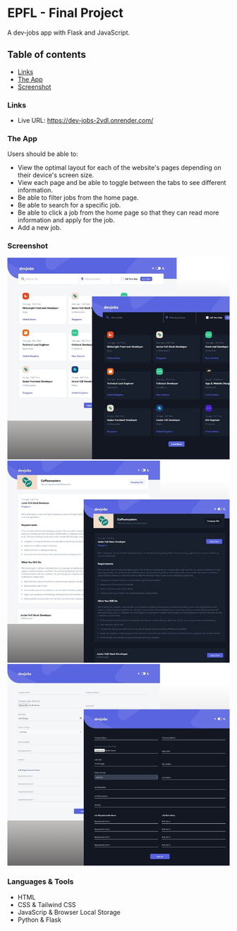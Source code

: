 # EPFL - Final Project

A dev-jobs app with Flask and JavaScript.

## Table of contents

- [Links](#links)
- [The App](#the-challenge)
- [Screenshot](#screenshot)

### Links

- Live URL: https://dev-jobs-2vdl.onrender.com/

### The App

Users should be able to:

- View the optimal layout for each of the website's pages depending on their
  device's screen size.
- View each page and be able to toggle between the tabs to see different
  information.
- Be able to filter jobs from the home page.
- Be able to search for a specific job.
- Be able to click a job from the home page so that they can read more
  information and apply for the job.
- Add a new job.

### Screenshot

![Home](./design/home.jpg) ![Job Details](./design/job-details.jpg)
![Add Job](./design/add-job.jpg)

### Languages & Tools

- HTML
- CSS & Tailwind CSS
- JavaScrip & Browser Local Storage
- Python & Flask
